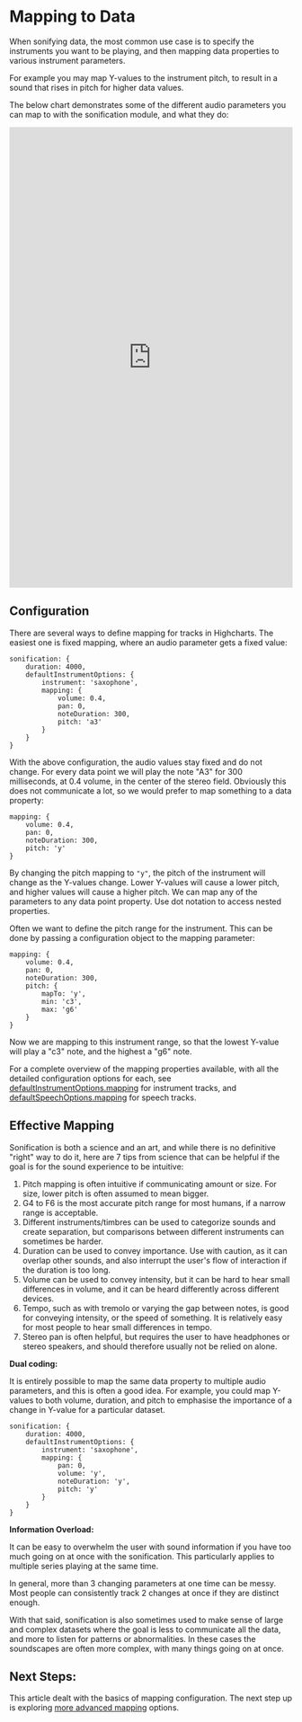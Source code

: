 Mapping to Data
===

When sonifying data, the most common use case is to specify the instruments you want to be playing, and then mapping data properties to various instrument parameters.

For example you may map Y-values to the instrument pitch, to result in a sound that rises in pitch for higher data values.

The below chart demonstrates some of the different audio parameters you can map to with the sonification module, and what they do:

<iframe style="width: 100%; height: 820px; border: none;" src=https://www.highcharts.com/samples/embed/highcharts/sonification/mapping-overview allow="fullscreen"></iframe>

Configuration
------------

There are several ways to define mapping for tracks in Highcharts. The easiest one is fixed mapping, where an audio parameter gets a fixed value:

    sonification: {
        duration: 4000,
        defaultInstrumentOptions: {
            instrument: 'saxophone',
            mapping: {
                volume: 0.4,
                pan: 0,
                noteDuration: 300,
                pitch: 'a3'
            }
        }
    }

With the above configuration, the audio values stay fixed and do not change. For every data point we will play the note "A3" for 300 milliseconds, at 0.4 volume, in the center of the stereo field. Obviously this does not communicate a lot, so we would prefer to map something to a data property:

    mapping: {
        volume: 0.4,
        pan: 0,
        noteDuration: 300,
        pitch: 'y'
    }

By changing the pitch mapping to `"y"`, the pitch of the instrument will change as the Y-values change. Lower Y-values will cause a lower pitch, and higher values will cause a higher pitch. We can map any of the parameters to any data point property. Use dot notation to access nested properties.

Often we want to define the pitch range for the instrument. This can be done by passing a configuration object to the mapping parameter:

    mapping: {
        volume: 0.4,
        pan: 0,
        noteDuration: 300,
        pitch: {
            mapTo: 'y',
            min: 'c3',
            max: 'g6'
        }
    }

Now we are mapping to this instrument range, so that the lowest Y-value will play a "c3" note, and the highest a "g6" note.

For a complete overview of the mapping properties available, with all the detailed configuration options for each, see [defaultInstrumentOptions.mapping](https://api.highcharts.com/highcharts/sonification.defaultInstrumentOptions.mapping) for instrument tracks, and [defaultSpeechOptions.mapping](https://api.highcharts.com/highcharts/sonification.defaultSpeechOptions.mapping) for speech tracks.

Effective Mapping
-----------------

Sonification is both a science and an art, and while there is no definitive "right" way to do it, here are 7 tips from science that can be helpful if the goal is for the sound experience to be intuitive:

1. Pitch mapping is often intuitive if communicating amount or size. For size, lower pitch is often assumed to mean bigger.
2. G4 to F6 is the most accurate pitch range for most humans, if a narrow range is acceptable.
3. Different instruments/timbres can be used to categorize sounds and create separation, but comparisons between different instruments can sometimes be harder.
4. Duration can be used to convey importance. Use with caution, as it can overlap other sounds, and also interrupt the user's flow of interaction if the duration is too long.
5. Volume can be used to convey intensity, but it can be hard to hear small differences in volume, and it can be heard differently across different devices.
6. Tempo, such as with tremolo or varying the gap between notes, is good for conveying intensity, or the speed of something. It is relatively easy for most people to hear small differences in tempo.
7. Stereo pan is often helpful, but requires the user to have headphones or stereo speakers, and should therefore usually not be relied on alone.

**Dual coding:**

It is entirely possible to map the same data property to multiple audio parameters, and this is often a good idea. For example, you could map Y-values to both volume, duration, and pitch to emphasise the importance of a change in Y-value for a particular dataset.

    sonification: {
        duration: 4000,
        defaultInstrumentOptions: {
            instrument: 'saxophone',
            mapping: {
                pan: 0,
                volume: 'y',
                noteDuration: 'y',
                pitch: 'y'
            }
        }
    }

**Information Overload:**

It can be easy to overwhelm the user with sound information if you have too much going on at once with the sonification. This particularly applies to multiple series playing at the same time.

In general, more than 3 changing parameters at one time can be messy. Most people can consistently track 2 changes at once if they are distinct enough.

With that said, sonification is also sometimes used to make sense of large and complex datasets where the goal is less to communicate all the data, and more to listen for patterns or abnormalities. In these cases the soundscapes are often more complex, with many things going on at once.

Next Steps:
-----------
This article dealt with the basics of mapping configuration. The next step up is exploring [more advanced mapping](https://www.highcharts.com/docs/sonification/advanced-mapping) options.
